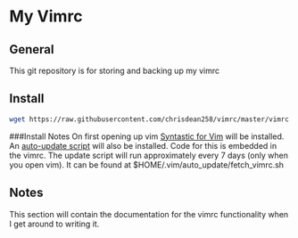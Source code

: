 My Vimrc
========

General
-------

This git repository is for storing and backing up my vimrc

Install
-------

```sh
wget https://raw.githubusercontent.com/chrisdean258/vimrc/master/vimrc -O $HOME/.vimrc
```

###Install Notes
On first opening up vim [Syntastic for Vim](https://github.com/vim-syntastic/syntastic) will be installed.
An [auto-update script](https://github.com/chrisdean258/vimrc/blob/master/fetch_vimrc.sh) will also be installed.
Code for this is embedded in the vimrc. The update script will run approximately every 7 days (only when you open vim).
It can be found at $HOME/.vim/auto_update/fetch_vimrc.sh


Notes
-----

This section will contain the documentation for the vimrc functionality when I get around to writing it.

